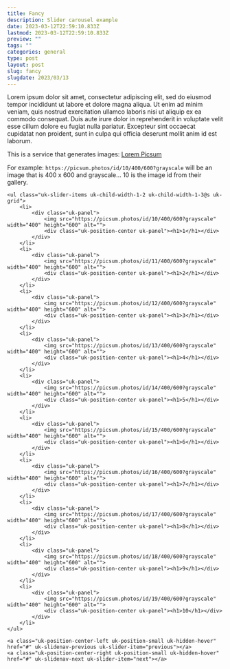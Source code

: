 ```yaml
---
title: Fancy
description: Slider carousel example
date: 2023-03-12T22:59:10.833Z
lastmod: 2023-03-12T22:59:10.833Z
preview: ""
tags: ""
categories: general
type: post
layout: post
slug: fancy
slugdate: 2023/03/13
---
```


Lorem ipsum dolor sit amet, consectetur adipiscing elit, sed do eiusmod tempor incididunt ut labore et dolore magna aliqua. Ut enim ad minim veniam, quis nostrud exercitation ullamco laboris nisi ut aliquip ex ea commodo consequat. Duis aute irure dolor in reprehenderit in voluptate velit esse cillum dolore eu fugiat nulla pariatur. Excepteur sint occaecat cupidatat non proident, sunt in culpa qui officia deserunt mollit anim id est laborum.

This is a service that generates images: <a href="https://picsum.photos" target="_blank">Lorem Picsum</a>

For example: `https://picsum.photos/id/10/400/600?grayscale` will be an image that is 400 x 600 and grayscale... 10 is the image id from their gallery.

<div class="uk-position-relative uk-visible-toggle uk-light" tabindex="-1" 
    uk-slider="sets: true; center: true;" 
    loading="lazy">

    <ul class="uk-slider-items uk-child-width-1-2 uk-child-width-1-3@s uk-grid">
        <li>
            <div class="uk-panel">
                <img src="https://picsum.photos/id/10/400/600?grayscale" width="400" height="600" alt="">
                <div class="uk-position-center uk-panel"><h1>1</h1></div>
            </div>
        </li>
        <li>
            <div class="uk-panel">
                <img src="https://picsum.photos/id/11/400/600?grayscale" width="400" height="600" alt="">
                <div class="uk-position-center uk-panel"><h1>2</h1></div>
            </div>
        </li>
        <li>
            <div class="uk-panel">
                <img src="https://picsum.photos/id/12/400/600?grayscale" width="400" height="600" alt="">
                <div class="uk-position-center uk-panel"><h1>3</h1></div>
            </div>
        </li>
        <li>
            <div class="uk-panel">
                <img src="https://picsum.photos/id/13/400/600?grayscale" width="400" height="600" alt="">
                <div class="uk-position-center uk-panel"><h1>4</h1></div>
            </div>
        </li>
        <li>
            <div class="uk-panel">
                <img src="https://picsum.photos/id/14/400/600?grayscale" width="400" height="600" alt="">
                <div class="uk-position-center uk-panel"><h1>5</h1></div>
            </div>
        </li>
        <li>
            <div class="uk-panel">
                <img src="https://picsum.photos/id/15/400/600?grayscale" width="400" height="600" alt="">
                <div class="uk-position-center uk-panel"><h1>6</h1></div>
            </div>
        </li>
        <li>
            <div class="uk-panel">
                <img src="https://picsum.photos/id/16/400/600?grayscale" width="400" height="600" alt="">
                <div class="uk-position-center uk-panel"><h1>7</h1></div>
            </div>
        </li>
        <li>
            <div class="uk-panel">
                <img src="https://picsum.photos/id/17/400/600?grayscale" width="400" height="600" alt="">
                <div class="uk-position-center uk-panel"><h1>8</h1></div>
            </div>
        </li>
        <li>
            <div class="uk-panel">
                <img src="https://picsum.photos/id/18/400/600?grayscale" width="400" height="600" alt="">
                <div class="uk-position-center uk-panel"><h1>9</h1></div>
            </div>
        </li>
        <li>
            <div class="uk-panel">
                <img src="https://picsum.photos/id/19/400/600?grayscale" width="400" height="600" alt="">
                <div class="uk-position-center uk-panel"><h1>10</h1></div>
            </div>
        </li>
    </ul>

    <a class="uk-position-center-left uk-position-small uk-hidden-hover" href="#" uk-slidenav-previous uk-slider-item="previous"></a>
    <a class="uk-position-center-right uk-position-small uk-hidden-hover" href="#" uk-slidenav-next uk-slider-item="next"></a>

</div>
